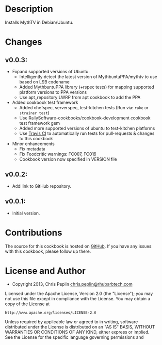 Description
===========

Installs MythTV in Debian/Ubuntu.

Changes
=======

## v0.0.3:

* Expand supported versions of Ubuntu:
  * Intelligently detect the latest version of MythbuntuPPA/mythtv to use based on LSB codename
  * Added MythbuntuPPA library (+rspec tests) for mapping supported platform versions to PPA versions
  * Use apt\_repository LWRP from apt cookbook to add the PPA
* Added cookbook test framework
  * Added chefspec, serverspec, test-kitchen tests (Run via: `rake` or `strainer test`)
  * Use RallySoftware-cookbooks/cookbook-development cookbook test framework gem
  * Added more supported versions of ubuntu to test-kitchen platforms
  * Use [Travis CI](http://travis-ci.org) to automatically run tests for pull-requests & changes to this cookbook
* Minor enhancements
  * Fix metadata
  * Fix Foodcritic warnings: FC007, FC019
  * Cookbook version now specified in VERSION file

## v0.0.2:

* Add link to GitHub repository.

## v0.0.1:

* Initial version.

Contributions
======

The source for this cookbook is hosted on
[GitHub](https://github.com/peplin/mythtv-cookbook). If you have any issues with
this cookbook, please follow up there.

License and Author
==================

* Copyright 2013, Chris Peplin <chris.peplin@rhubarbtech.com>

Licensed under the Apache License, Version 2.0 (the "License");
you may not use this file except in compliance with the License.
You may obtain a copy of the License at

    http://www.apache.org/licenses/LICENSE-2.0

Unless required by applicable law or agreed to in writing, software
distributed under the License is distributed on an "AS IS" BASIS,
WITHOUT WARRANTIES OR CONDITIONS OF ANY KIND, either express or implied.
See the License for the specific language governing permissions and
